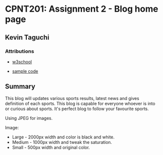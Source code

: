 #  CPNT201: Assignment 2 - Blog home page

## Kevin Taguchi

### Attributions

- [w3school](https://www.w3schools.com/cssref/pr_background-color.asp)

- [sample code](https://github.com/sait-wbdv/sample-code/tree/master/frontend/image-performance)
## Summary
This blog will updates various sports results, latest news and gives definition of each sports.
This blog is capable for everyone whoever is into or curious about sports.
It's perfect blog to follow your favourite sports.

Using JPEG for images.

Image: 
- Large -  2000px width and color is black and white.
- Medium - 1000px width and tweak the saturation.
- Small - 500px width and original color.
